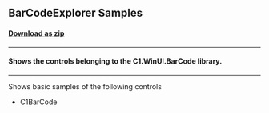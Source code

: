 ## BarCodeExplorer Samples
#### [Download as zip](https://grapecity.github.io/DownGit/#/home?url=https://github.com/GrapeCity/ComponentOne-WinUI-Samples/tree/master/NET_6/BarCode/BarCodeExplorer)
____
#### Shows the controls belonging to the C1.WinUI.BarCode library.
____
Shows basic samples of the following controls

* C1BarCode
